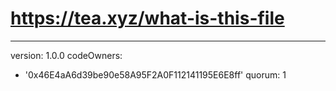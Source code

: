 # https://tea.xyz/what-is-this-file
---
version: 1.0.0
codeOwners:
  - '0x46E4aA6d39be90e58A95F2A0F112141195E6E8ff'
quorum: 1
